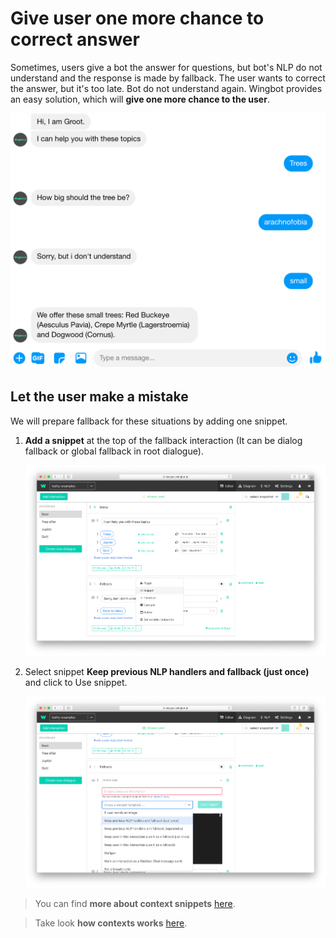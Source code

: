 # Give user one more chance to correct answer

Sometimes, users give a bot the answer for questions, but bot's NLP do not understand and the response is made by fallback. The user wants to correct the answer, but it's too late. Bot do not understand again. Wingbot provides an easy solution, which will **give one more chance to the user**.
 

![conversation example](./image1.png)

## Let the user make a mistake
We will prepare fallback for these situations by adding one snippet.


1. **Add a snippet** at the top of the fallback interaction (It can be dialog fallback or global fallback in root dialogue).

    ![add fallback](./image_2.png)

2. Select snippet **Keep previous NLP handlers and fallback (just once)** and click to Use snippet.

    ![add message](./image_3.png)


> You can find **more about context snippets** [here](./../HelpersForKeepingUserInContext/snippetsForContext.html).

> Take look **how contexts works** [here](./../keepUserInContext/keepUserInContext.html).